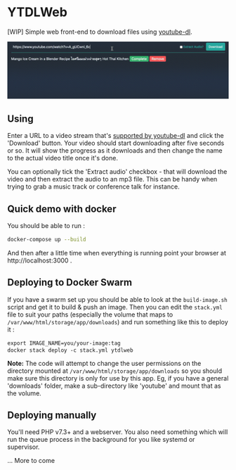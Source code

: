 # YTDLWeb

[WIP] Simple web front-end to download files using [youtube-dl](http://ytdl-org.github.io/youtube-dl/).

![screenshot](./screenshot.gif)

## Using

Enter a URL to a video stream that's [supported by youtube-dl](http://ytdl-org.github.io/youtube-dl/supportedsites.html) and click the 'Download' button.  Your video should start downloading after five seconds or so.  It will show the progress as it downloads and then change the name
to the actual video title once it's done.

You can optionally tick the 'Extract audio' checkbox - that will download the video and then extract the audio to an mp3 file.  This can be handy when trying to grab a music track or conference talk for instance.

## Quick demo with docker

You should be able to run :
```bash
docker-compose up --build
```
And then after a little time when everything is running point your browser at http://localhost:3000 .

## Deploying to Docker Swarm

If you have a swarm set up you should be able to look at the `build-image.sh` script and get it to build & push an image.  Then you can edit the `stack.yml` file to suit your paths (especially the volume that maps to `/var/www/html/storage/app/downloads`) and run something like this to deploy it :

```
export IMAGE_NAME=you/your-image:tag
docker stack deploy -c stack.yml ytdlweb
```

__Note:__ The code will attempt to change the user permissions on the directory mounted at `/var/www/html/storage/app/downloads` so you should make sure this directory is only for use by this app.  Eg, if you have a general 'downloads' folder, make a sub-directory like 'youtube' and mount that as the volume.

## Deploying manually

You'll need PHP v7.3+ and a webserver.  You also need something which will run the queue process in the background for you like systemd or supervisor.

... More to come
